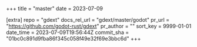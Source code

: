 +++
title = "master"
date = 2023-07-09

[extra]
repo = "gdext"
docs_rel_url = "gdext/master/godot"
pr_url = "https://github.com/godot-rust/gdext"
pr_author = ""
sort_key = 9999-01-01
date_time = 2023-07-09T19:56:44Z
commit_sha = "01bc0c891d9fba86f345c058f49e32f69e3bbc6d"
+++


